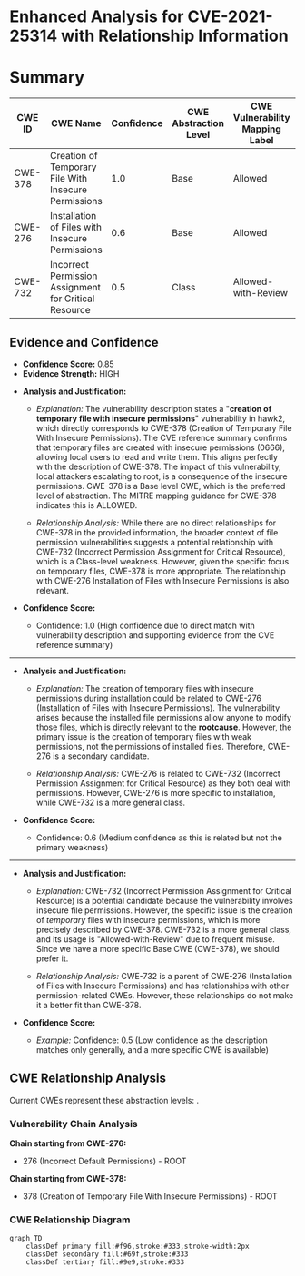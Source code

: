# Enhanced Analysis for CVE-2021-25314 with Relationship Information

# Summary
| CWE ID | CWE Name | Confidence | CWE Abstraction Level | CWE Vulnerability Mapping Label | CWE-Vulnerability Mapping Notes |
|---|---|---|---|---|---|
| CWE-378 | Creation of Temporary File With Insecure Permissions | 1.0 | Base | Allowed | Primary CWE |
| CWE-276 | Installation of Files with Insecure Permissions | 0.6 | Base | Allowed | Secondary Candidate |
| CWE-732 | Incorrect Permission Assignment for Critical Resource | 0.5 | Class | Allowed-with-Review | Secondary Candidate |

## Evidence and Confidence

*   **Confidence Score:** 0.85
*   **Evidence Strength:** HIGH

- **Analysis and Justification:**  
  - *Explanation:* The vulnerability description states a "**creation of temporary file with insecure permissions**" vulnerability in hawk2, which directly corresponds to CWE-378 (Creation of Temporary File With Insecure Permissions). The CVE reference summary confirms that temporary files are created with insecure permissions (0666), allowing local users to read and write them. This aligns perfectly with the description of CWE-378. The impact of this vulnerability, local attackers escalating to root, is a consequence of the insecure permissions. CWE-378 is a Base level CWE, which is the preferred level of abstraction. The MITRE mapping guidance for CWE-378 indicates this is ALLOWED.
  
  - *Relationship Analysis:* While there are no direct relationships for CWE-378 in the provided information, the broader context of file permission vulnerabilities suggests a potential relationship with CWE-732 (Incorrect Permission Assignment for Critical Resource), which is a Class-level weakness. However, given the specific focus on temporary files, CWE-378 is more appropriate. The relationship with CWE-276 Installation of Files with Insecure Permissions is also relevant.

- **Confidence Score:**  
  - Confidence: 1.0 (High confidence due to direct match with vulnerability description and supporting evidence from the CVE reference summary)

---
- **Analysis and Justification:**  
  - *Explanation:* The creation of temporary files with insecure permissions during installation could be related to CWE-276 (Installation of Files with Insecure Permissions). The vulnerability arises because the installed file permissions allow anyone to modify those files, which is directly relevant to the **rootcause**. However, the primary issue is the creation of temporary files with weak permissions, not the permissions of installed files. Therefore, CWE-276 is a secondary candidate.

  - *Relationship Analysis:* CWE-276 is related to CWE-732 (Incorrect Permission Assignment for Critical Resource) as they both deal with permissions. However, CWE-276 is more specific to installation, while CWE-732 is a more general class.

- **Confidence Score:**  
  - Confidence: 0.6 (Medium confidence as this is related but not the primary weakness)

---
- **Analysis and Justification:**
    - *Explanation:* CWE-732 (Incorrect Permission Assignment for Critical Resource) is a potential candidate because the vulnerability involves insecure file permissions. However, the specific issue is the creation of *temporary* files with insecure permissions, which is more precisely described by CWE-378. CWE-732 is a more general class, and its usage is "Allowed-with-Review" due to frequent misuse. Since we have a more specific Base CWE (CWE-378), we should prefer it.

    - *Relationship Analysis:* CWE-732 is a parent of CWE-276 (Installation of Files with Insecure Permissions) and has relationships with other permission-related CWEs. However, these relationships do not make it a better fit than CWE-378.

- **Confidence Score:**
    - *Example:* Confidence: 0.5 (Low confidence as the description matches only generally, and a more specific CWE is available)


## CWE Relationship Analysis

Current CWEs represent these abstraction levels: .


### Vulnerability Chain Analysis

**Chain starting from CWE-276:**
- 276 (Incorrect Default Permissions) - ROOT


**Chain starting from CWE-378:**
- 378 (Creation of Temporary File With Insecure Permissions) - ROOT



### CWE Relationship Diagram

```mermaid
graph TD
    classDef primary fill:#f96,stroke:#333,stroke-width:2px
    classDef secondary fill:#69f,stroke:#333
    classDef tertiary fill:#9e9,stroke:#333
```
